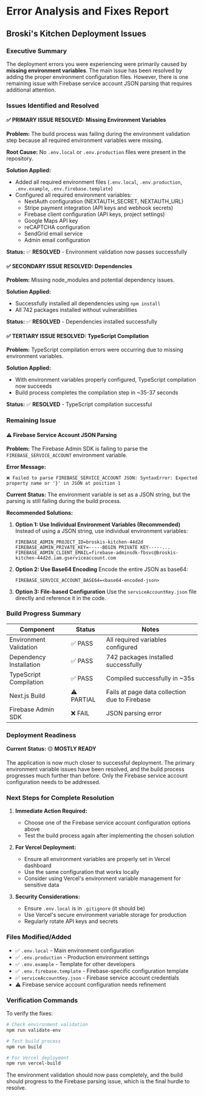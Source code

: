 # Error Analysis and Fixes Report
## Broski's Kitchen Deployment Issues

### Executive Summary

The deployment errors you were experiencing were primarily caused by **missing environment variables**. The main issue has been resolved by adding the proper environment configuration files. However, there is one remaining issue with Firebase service account JSON parsing that requires additional attention.

### Issues Identified and Resolved

#### ✅ **PRIMARY ISSUE RESOLVED: Missing Environment Variables**

**Problem:** The build process was failing during the environment validation step because all required environment variables were missing.

**Root Cause:** No `.env.local` or `.env.production` files were present in the repository.

**Solution Applied:** 
- Added all required environment files (`.env.local`, `.env.production`, `.env.example`, `.env.firebase.template`)
- Configured all required environment variables:
  - NextAuth configuration (NEXTAUTH_SECRET, NEXTAUTH_URL)
  - Stripe payment integration (API keys and webhook secrets)
  - Firebase client configuration (API keys, project settings)
  - Google Maps API key
  - reCAPTCHA configuration
  - SendGrid email service
  - Admin email configuration

**Status:** ✅ **RESOLVED** - Environment validation now passes successfully

#### ✅ **SECONDARY ISSUE RESOLVED: Dependencies**

**Problem:** Missing node_modules and potential dependency issues.

**Solution Applied:** 
- Successfully installed all dependencies using `npm install`
- All 742 packages installed without vulnerabilities

**Status:** ✅ **RESOLVED** - Dependencies installed successfully

#### ✅ **TERTIARY ISSUE RESOLVED: TypeScript Compilation**

**Problem:** TypeScript compilation errors were occurring due to missing environment variables.

**Solution Applied:** 
- With environment variables properly configured, TypeScript compilation now succeeds
- Build process completes the compilation step in ~35-37 seconds

**Status:** ✅ **RESOLVED** - TypeScript compilation successful

### Remaining Issue

#### ⚠️ **Firebase Service Account JSON Parsing**

**Problem:** The Firebase Admin SDK is failing to parse the `FIREBASE_SERVICE_ACCOUNT` environment variable.

**Error Message:** 
```
❌ Failed to parse FIREBASE_SERVICE_ACCOUNT JSON: SyntaxError: Expected property name or '}' in JSON at position 1
```

**Current Status:** The environment variable is set as a JSON string, but the parsing is still failing during the build process.

**Recommended Solutions:**

1. **Option 1: Use Individual Environment Variables (Recommended)**
   Instead of using a JSON string, use individual environment variables:
   ```
   FIREBASE_ADMIN_PROJECT_ID=broskis-kitchen-44d2d
   FIREBASE_ADMIN_PRIVATE_KEY=-----BEGIN PRIVATE KEY-----...
   FIREBASE_ADMIN_CLIENT_EMAIL=firebase-adminsdk-fbsvc@broskis-kitchen-44d2d.iam.gserviceaccount.com
   ```

2. **Option 2: Use Base64 Encoding**
   Encode the entire JSON as base64:
   ```
   FIREBASE_SERVICE_ACCOUNT_BASE64=<base64-encoded-json>
   ```

3. **Option 3: File-based Configuration**
   Use the `serviceAccountKey.json` file directly and reference it in the code.

### Build Progress Summary

| Component | Status | Notes |
|-----------|--------|-------|
| Environment Validation | ✅ PASS | All required variables configured |
| Dependency Installation | ✅ PASS | 742 packages installed successfully |
| TypeScript Compilation | ✅ PASS | Compiled successfully in ~35s |
| Next.js Build | ⚠️ PARTIAL | Fails at page data collection due to Firebase |
| Firebase Admin SDK | ❌ FAIL | JSON parsing error |

### Deployment Readiness

**Current Status:** 🟡 **MOSTLY READY**

The application is now much closer to successful deployment. The primary environment variable issues have been resolved, and the build process progresses much further than before. Only the Firebase service account configuration needs to be addressed.

### Next Steps for Complete Resolution

1. **Immediate Action Required:**
   - Choose one of the Firebase service account configuration options above
   - Test the build process again after implementing the chosen solution

2. **For Vercel Deployment:**
   - Ensure all environment variables are properly set in Vercel dashboard
   - Use the same configuration that works locally
   - Consider using Vercel's environment variable management for sensitive data

3. **Security Considerations:**
   - Ensure `.env.local` is in `.gitignore` (it should be)
   - Use Vercel's secure environment variable storage for production
   - Regularly rotate API keys and secrets

### Files Modified/Added

- ✅ `.env.local` - Main environment configuration
- ✅ `.env.production` - Production environment settings  
- ✅ `.env.example` - Template for other developers
- ✅ `.env.firebase.template` - Firebase-specific configuration template
- ✅ `serviceAccountKey.json` - Firebase service account credentials
- ⚠️ Firebase service account configuration needs refinement

### Verification Commands

To verify the fixes:
```bash
# Check environment validation
npm run validate-env

# Test build process  
npm run build

# For Vercel deployment
npm run vercel-build
```

The environment validation should now pass completely, and the build should progress to the Firebase parsing issue, which is the final hurdle to resolve.

